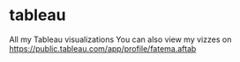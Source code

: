 # tableau
All my Tableau visualizations
You can also view my vizzes on https://public.tableau.com/app/profile/fatema.aftab

